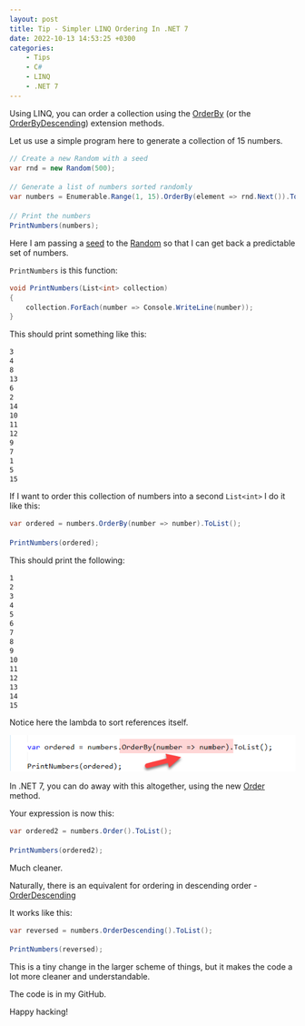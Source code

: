 ```yaml
---
layout: post
title: Tip - Simpler LINQ Ordering In .NET 7
date: 2022-10-13 14:53:25 +0300
categories:
    - Tips
    - C#
    - LINQ
    - .NET 7
---
```

Using LINQ, you can order a collection using the [OrderBy](https://learn.microsoft.com/en-us/dotnet/api/system.linq.enumerable.orderby?view=net-7.0) (or the [OrderByDescending](https://learn.microsoft.com/en-us/dotnet/api/system.linq.enumerable.orderbydescending?view=net-7.0)) extension methods.

Let us use a simple program here to generate a collection of 15 numbers.

```csharp
// Create a new Random with a seed
var rnd = new Random(500);

// Generate a list of numbers sorted randomly
var numbers = Enumerable.Range(1, 15).OrderBy(element => rnd.Next()).ToList();

// Print the numbers
PrintNumbers(numbers);
```

Here I am passing a [seed](https://learn.microsoft.com/en-us/dotnet/api/system.random.-ctor?view=net-7.0#system-random-ctor(system-int32)) to the [Random](https://learn.microsoft.com/en-us/dotnet/api/system.random?view=net-7.0) so that I can get back a predictable set of numbers.

`PrintNumbers` is this function:

```csharp
void PrintNumbers(List<int> collection)
{
    collection.ForEach(number => Console.WriteLine(number));
}
```

This should print something like this:

```plaintext
3
4
8
13
6
2
14
10
11
12
9
7
1
5
15
```


If I want to order this collection of numbers into a second `List<int>` I do it like this:

```csharp
var ordered = numbers.OrderBy(number => number).ToList();

PrintNumbers(ordered);
```

This should print the following:

```plaintext
1
2
3
4
5
6
7
8
9
10
11
12
13
14
15
```

Notice here the lambda to sort references itself.

![](../images/2022/10/OrderBy.png)

In .NET 7, you can do away with this altogether, using the new [Order](https://learn.microsoft.com/en-us/dotnet/api/system.linq.enumerable.order?view=net-7.0) method.

Your expression is now this:

```csharp
var ordered2 = numbers.Order().ToList();

PrintNumbers(ordered2);
```

Much cleaner.

Naturally, there is an equivalent for ordering in descending order - [OrderDescending](https://learn.microsoft.com/en-us/dotnet/api/system.linq.enumerable.orderdescending?view=net-7.0)

It works like this:

```csharp
var reversed = numbers.OrderDescending().ToList();
	
PrintNumbers(reversed);
```

This is a tiny change in the larger scheme of things, but it makes the code a lot more cleaner and understandable.

The code is in my GitHub.

Happy hacking!